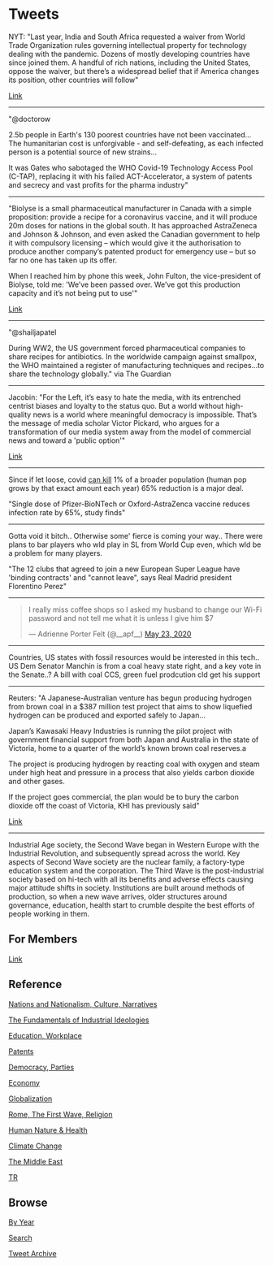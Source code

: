 # Tweets

NYT: "Last year, India and South Africa requested a waiver from World
Trade Organization rules governing intellectual property for
technology dealing with the pandemic. Dozens of mostly developing
countries have since joined them. A handful of rich nations, including
the United States, oppose the waiver, but there’s a widespread belief
that if America changes its position, other countries will follow"

[Link](https://www.nytimes.com/2021/04/23/opinion/global-vaccine-patents.html)

---

"@doctorow

2.5b people in Earth's 130 poorest countries have not been
vaccinated... The humanitarian cost is unforgivable - and
self-defeating, as each infected person is a potential source of new
strains...

It was Gates who sabotaged the WHO Covid-19 Technology Access Pool
(C-TAP), replacing it with his failed ACT-Accelerator, a system of
patents and secrecy and vast profits for the pharma industry"

---

"Biolyse is a small pharmaceutical manufacturer in Canada with a simple
proposition: provide a recipe for a coronavirus vaccine, and it will
produce 20m doses for nations in the global south. It has approached
AstraZeneca and Johnson & Johnson, and even asked the Canadian
government to help it with compulsory licensing – which would give it
the authorisation to produce another company’s patented product for
emergency use – but so far no one has taken up its offer.

When I reached him by phone this week, John Fulton, the vice-president
of Biolyse, told me: 'We’ve been passed over. We’ve got this
production capacity and it’s not being put to use'"

[Link](https://amp.theguardian.com/commentisfree/2021/apr/24/covid-vaccines-patents-pharmaceutical-companies-secrecy)

---

"@shailjapatel

During WW2, the US government forced pharmaceutical companies to share
recipes for antibiotics. In the worldwide campaign against smallpox,
the WHO maintained a register of manufacturing techniques and
recipes...to share the technology globally." via The Guardian

---

Jacobin: "For the Left, it’s easy to hate the media, with its
entrenched centrist biases and loyalty to the status quo. But a world
without high-quality news is a world where meaningful democracy is
impossible. That’s the message of media scholar Victor Pickard, who
argues for a transformation of our media system away from the model of
commercial news and toward a 'public option'"

[Link](https://jacobinmag.com/2021/04/media-public-journalism-funding-news/)

---

Since if let loose, covid [can kill](2020/02/corona.md) 1% of a
broader population (human pop grows by that exact amount each year)
65% reduction is a major deal.

"Single dose of Pfizer-BioNTech or Oxford-AstraZenca vaccine reduces
infection rate by 65%, study finds"

---

Gotta void it bitch.. Otherwise some' fierce is coming your
way.. There were plans to bar players who wld play in SL from World
Cup even, which wld be a problem for many players.

"The 12 clubs that agreed to join a new European Super League have
'binding contracts' and "cannot leave", says Real Madrid president
Florentino Perez"

---

<blockquote class="twitter-tweet"><p lang="en" dir="ltr">I really miss coffee shops so I asked my husband to change our Wi-Fi password and not tell me what it is unless I give him $7</p>&mdash; Adrienne Porter Felt (@__apf__) <a href="https://twitter.com/__apf__/status/1264230977158524933?ref_src=twsrc%5Etfw">May 23, 2020</a></blockquote> <script async src="https://platform.twitter.com/widgets.js" charset="utf-8"></script>

---

Countries, US states with fossil resources would be interested in this
tech.. US Dem Senator Manchin is from a coal heavy state right, and a
key vote in the Senate..? A bill with coal CCS, green fuel prodcution
cld get his support 

---

Reuters: "A Japanese-Australian venture has begun producing hydrogen
from brown coal in a $387 million test project that aims to show
liquefied hydrogen can be produced and exported safely to Japan...

Japan’s Kawasaki Heavy Industries is running the pilot project with
government financial support from both Japan and Australia in the
state of Victoria, home to a quarter of the world’s known brown coal
reserves.a

The project is producing hydrogen by reacting coal with oxygen and
steam under high heat and pressure in a process that also yields
carbon dioxide and other gases.

If the project goes commercial, the plan would be to bury the carbon
dioxide off the coast of Victoria, KHI has previously said"

[Link](https://www.reuters.com/article/australia-hydrogen-kawasaki-heavy-idUSL4N2L81IF)

---


Industrial Age society, the Second Wave began in Western Europe with
the Industrial Revolution, and subsequently spread across the
world. Key aspects of Second Wave society are the nuclear family, a
factory-type education system and the corporation. The Third Wave is
the post-industrial society based on hi-tech with all its benefits and
adverse effects causing major attitude shifts in society. Institutions
are built around methods of production, so when a new wave arrives,
older structures around governance, education, health start to crumble
despite the best efforts of people working in them.

## For Members

[Link](https://thirdwave-members.herokuapp.com)

## Reference

[Nations and Nationalism, Culture, Narratives](/2013/02/nations-and-nationalism.md)

[The Fundamentals of Industrial Ideologies](/2011/04/fundamentals-of-industrial-ideologies.md)

[Education, Workplace](2017/09/education-workplace.md)

[Patents](/2018/09/patents.md)

[Democracy, Parties](/2016/11/democracy.md)

[Economy](/2018/05/economy.md)

[Globalization](/2018/09/globalization.md)

[Rome, The First Wave, Religion](/2017/12/rome.md)

[Human Nature & Health](/2020/07/human-nature.md)

[Climate Change](/2018/12/climate.md)

[The Middle East](/2019/07/middleeast.md)

[TR](../tr)

## Browse

[By Year](years.md)

[Search](search.html)

[Tweet Archive](/tweets/README.md)


